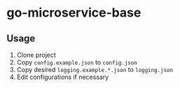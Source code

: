 # go-microservice-base
## Usage
1. Clone project
2. Copy `config.example.json` to `config.json` 
3. Copy desired `logging.example.*.json` to `logging.json`
4. Edit configurations if necessary
